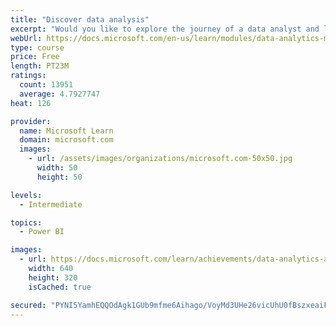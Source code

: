 ```yaml
---
title: "Discover data analysis"
excerpt: "Would you like to explore the journey of a data analyst and learn how a data analyst tells a story with data? In this module, you will explore the different roles in data and learn the different tasks of a data analyst."
webUrl: https://docs.microsoft.com/en-us/learn/modules/data-analytics-microsoft/
type: course
price: Free
length: PT23M
ratings:
  count: 13951
  average: 4.7927747
heat: 126

provider:
  name: Microsoft Learn
  domain: microsoft.com
  images:
    - url: /assets/images/organizations/microsoft.com-50x50.jpg
      width: 50
      height: 50

levels:
  - Intermediate

topics:
  - Power BI

images:
  - url: https://docs.microsoft.com/learn/achievements/data-analytics-and-microsoft-social.png
    width: 640
    height: 320
    isCached: true

secured: "PYNI5YamhEQQOdAgk1GUb9mfme6Aihago/VoyMd3UHe26vicUhU0fBszxeaiFUVsG6bv+MAsH7TIiwP2aC7i71e761wY90x9b+EqpYA0NxBYxCpyRjaYZ3y0ZsutJVmFXjM6aIIyKlA5cDYZ8x9bRwhM7I5YLc07LehQwrv3ukFobzf5aNDW4bIP+ovtJAzcgalP6mgt9KrewHlpSPYjrZSiBtaG9EBlPTDmsDvJHRiHYvfA/SRpxN9i+q4FQPZOBkygzNQV7c81zrcMApi39o/9AvtFKzqQk45ZFsxl9Z2n33tqk8UBPhCmfrdrSPBBkv/7lLrk+ZiUWDC6FgBLekF1cFewV63F47a0Y9EiZgdAFYrd7UAxuVinzujorAe1xM79KptuUiYrTXD6I47ZYp7CQsjnFTynHeiuj4nSrJQT8sgNkdllQRs5em2biKCt;9gseobLxeJvkhiK/e9AxKg=="
---
```


